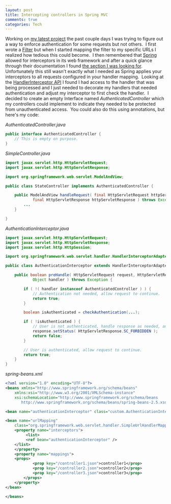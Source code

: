 ```yaml
--- 
layout: post
title: Intercepting controllers in Spring MVC
comments: true
categories: Tech
---
```

Working on <a href="/2009/10/12/new-project/">my latest project</a> the past couple days I was trying to figure out a way to enforce authentication for some requests but not others.  I first wrote a <a href="http://java.sun.com/products/servlet/Filters.html">Filter</a> but when I started mapping the filter to my specific URLs I realized how tedious this could become.  I then remembered that <a href="http://www.springsource.org/about">Spring</a> allowed for interceptors in its web framework and after a quick glance through their documentation I found <a href="http://static.springsource.org/spring/docs/2.5.x/reference/mvc.html#mvc-handlermapping-interceptor">the section I was looking for</a>.  Unfortunately this still wasn't exactly what I needed as Spring applies your interceptors to all requests configured in your handler mapping.  Looking at the <a href="http://static.springsource.org/spring/docs/2.5.x/api/index.html">HandlerInterceptor API</a> I found I had access to the handler that was being processed and I just needed to decorate my handlers that needed authentication and adjust my interceptor to first check the handler.  I decided to create an empty Interface named <em>AuthenticatedController</em> which my controllers could implement to indicate they needed to be protected from unauthenticated access.  You could also do this using annotations, but here's my code:

<em>AuthenticatedController.java</em>
``` java 
public interface AuthenticatedController {
    // This is empty on purpose.
} 
```
<em>SimpleController.java</em>
``` java 
import javax.servlet.http.HttpServletRequest;
import javax.servlet.http.HttpServletResponse;

import org.springframework.web.servlet.ModelAndView;

public class StateController implements AuthenticatedController {

    public ModelAndView handleRequest( final HttpServletRequest httpServletRequest,
            final HttpServletResponse httpServletResponse ) throws Exception {
        ...
    }

} 
```
<em>AuthenticationInterceptor.java</em>
``` java 
import javax.servlet.http.HttpServletRequest;
import javax.servlet.http.HttpServletResponse;
import javax.servlet.http.HttpSession;

import org.springframework.web.servlet.handler.HandlerInterceptorAdapter;

public class AuthenticationInterceptor extends HandlerInterceptorAdapter {

    public boolean preHandle( HttpServletRequest request, HttpServletResponse response,
            Object handler ) throws Exception {

        if ( !( handler instanceof AuthenticatedController ) ) {
            // Authentication not needed, allow request to continue.
            return true;
        }

        boolean isAuthenticated = checkAuthentication(...);

        if ( !isAuthenticated ) {
            // User is not authenticated, handle response as needed, and halt processing.
            response.setStatus( HttpServletResponse.SC_FORBIDDEN );
            return false;
        }

        // User is authenticated, allow request to continue.
        return true;
    }
} 
```
<em>spring-beans.xml</em>
``` xml 
<?xml version="1.0" encoding="UTF-8"?>
<beans xmlns="http://www.springframework.org/schema/beans"
	xmlns:xsi="http://www.w3.org/2001/XMLSchema-instance"
	xsi:schemaLocation="http://www.springframework.org/schema/beans
       http://www.springframework.org/schema/beans/spring-beans-2.5.xsd">

<bean name="authenticationInterceptor" class="custom.AuthenticationInterceptor" />

<bean name="urlMapping"
    class="org.springframework.web.servlet.handler.SimpleUrlHandlerMapping">
    <property name="interceptors">
         <list>
	     <ref bean="authenticationInterceptor" />
	</list>
    </property>
    <property name="mappings">
	<props>
            <prop key="/controller1.json">controller1</prop>
            <prop key="/controller2.json">controller2</prop>
            <prop key="/controller3.json">controller3</prop>
        </props>
    </property>
</bean>

</beans> 
```
